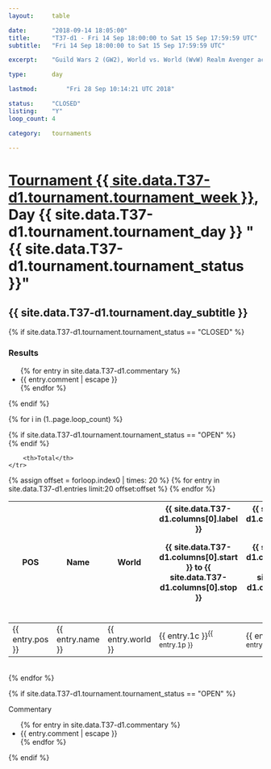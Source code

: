 ```yaml
---
layout: 	table

date: 		"2018-09-14 18:05:00"
title: 		"T37-d1 - Fri 14 Sep 18:00:00 to Sat 15 Sep 17:59:59 UTC"
subtitle: 	"Fri 14 Sep 18:00:00 to Sat 15 Sep 17:59:59 UTC"

excerpt:    "Guild Wars 2 (GW2), World vs. World (WvW) Realm Avenger achivement Tournament. \"Every Kill Counts\""

type:       day

lastmod: 		"Fri 28 Sep 10:14:21 UTC 2018"

status:     "CLOSED"
listing:    "Y"
loop_count: 4

category: 	tournaments

---
```

<div class="table_header">
    <h1><a href="{{ site.data.T37-d1.tournament.week_url }}">Tournament {{ site.data.T37-d1.tournament.tournament_week }}</a>, Day {{ site.data.T37-d1.tournament.tournament_day }} "{{ site.data.T37-d1.tournament.tournament_status }}"</h1>
    <h2>{{ site.data.T37-d1.tournament.day_subtitle }}</h2> 
</div>

{% if site.data.T37-d1.tournament.tournament_status == "CLOSED" %} 
<div class="commentary">
  <h3>Results</h3>
  <ul>
    {% for entry in site.data.T37-d1.commentary %}
    <li class="commentary_list">{{ entry.comment | escape }}</li>
    {% endfor %}
  </ul>
</div>
{% endif %}


{% for i in (1..page.loop_count) %}

{% if site.data.T37-d1.tournament.tournament_status == "OPEN" %} 
<br>
{% endif %}

<table class="day_table">
  <colgroup>
    <col style="width:18px">
    <col style="width:55px">
    <col style="width:55px">
    <col style="width:12px">
    <col style="width:12px">
    <col style="width:12px">
    <col style="width:12px">
    <col style="width:12px">
    <col style="width:12px">
    <col style="width:12px">
    <col style="width:12px">
    <col style="width:12px">
    <col style="width:12px">
    <col style="width:12px">
    <col style="width:12px">
    <col style="width:12px">
    <col style="width:12px">
    <col style="width:12px">
    <col style="width:12px">
    <col style="width:12px">
    <col style="width:12px">
    <col style="width:12px">
    <col style="width:12px">
    <col style="width:12px">
    <col style="width:12px">
    <col style="width:12px">
    <col style="width:12px">
    <col style="width:18px">
  </colgroup>  
  <thead>
    <tr>
        <th>POS</th>
        <th class="AlignLeft">Name</th>
        <th class="AlignLeft">World</th>

<th><div class="label">{{ site.data.T37-d1.columns[0].label }}<p class="onhover">{{ site.data.T37-d1.columns[0].start }} to {{ site.data.T37-d1.columns[0].stop }}</p></div>​</th>
<th><div class="label">{{ site.data.T37-d1.columns[1].label }}<p class="onhover">{{ site.data.T37-d1.columns[1].start }} to {{ site.data.T37-d1.columns[1].stop }}</p></div>​</th>
<th><div class="label">{{ site.data.T37-d1.columns[2].label }}<p class="onhover">{{ site.data.T37-d1.columns[2].start }} to {{ site.data.T37-d1.columns[2].stop }}</p></div>​</th>
<th><div class="label">{{ site.data.T37-d1.columns[3].label }}<p class="onhover">{{ site.data.T37-d1.columns[3].start }} to {{ site.data.T37-d1.columns[3].stop }}</p></div>​</th>
<th><div class="label">{{ site.data.T37-d1.columns[4].label }}<p class="onhover">{{ site.data.T37-d1.columns[4].start }} to {{ site.data.T37-d1.columns[4].stop }}</p></div>​</th>
<th><div class="label">{{ site.data.T37-d1.columns[5].label }}<p class="onhover">{{ site.data.T37-d1.columns[5].start }} to {{ site.data.T37-d1.columns[5].stop }}</p></div>​</th>
<th><div class="label">{{ site.data.T37-d1.columns[6].label }}<p class="onhover">{{ site.data.T37-d1.columns[6].start }} to {{ site.data.T37-d1.columns[6].stop }}</p></div>​</th>
<th><div class="label">{{ site.data.T37-d1.columns[7].label }}<p class="onhover">{{ site.data.T37-d1.columns[7].start }} to {{ site.data.T37-d1.columns[7].stop }}</p></div>​</th>
<th><div class="label">{{ site.data.T37-d1.columns[8].label }}<p class="onhover">{{ site.data.T37-d1.columns[8].start }} to {{ site.data.T37-d1.columns[8].stop }}</p></div>​</th>
<th><div class="label">{{ site.data.T37-d1.columns[9].label }}<p class="onhover">{{ site.data.T37-d1.columns[9].start }} to {{ site.data.T37-d1.columns[9].stop }}</p></div>​</th>
<th><div class="label">{{ site.data.T37-d1.columns[10].label }}<p class="onhover">{{ site.data.T37-d1.columns[10].start }} to {{ site.data.T37-d1.columns[10].stop }}</p></div>​</th>

<th><div class="label">{{ site.data.T37-d1.columns[11].label }}<p class="onhover">{{ site.data.T37-d1.columns[11].start }} to {{ site.data.T37-d1.columns[11].stop }}</p></div>​</th>
<th><div class="label">{{ site.data.T37-d1.columns[12].label }}<p class="onhover">{{ site.data.T37-d1.columns[12].start }} to {{ site.data.T37-d1.columns[12].stop }}</p></div>​</th>
<th><div class="label">{{ site.data.T37-d1.columns[13].label }}<p class="onhover">{{ site.data.T37-d1.columns[13].start }} to {{ site.data.T37-d1.columns[13].stop }}</p></div>​</th>
<th><div class="label">{{ site.data.T37-d1.columns[14].label }}<p class="onhover">{{ site.data.T37-d1.columns[14].start }} to {{ site.data.T37-d1.columns[14].stop }}</p></div>​</th>
<th><div class="label">{{ site.data.T37-d1.columns[15].label }}<p class="onhover">{{ site.data.T37-d1.columns[15].start }} to {{ site.data.T37-d1.columns[15].stop }}</p></div>​</th>
<th><div class="label">{{ site.data.T37-d1.columns[16].label }}<p class="onhover">{{ site.data.T37-d1.columns[16].start }} to {{ site.data.T37-d1.columns[16].stop }}</p></div>​</th>
<th><div class="label">{{ site.data.T37-d1.columns[17].label }}<p class="onhover">{{ site.data.T37-d1.columns[17].start }} to {{ site.data.T37-d1.columns[17].stop }}</p></div>​</th>
<th><div class="label">{{ site.data.T37-d1.columns[18].label }}<p class="onhover">{{ site.data.T37-d1.columns[18].start }} to {{ site.data.T37-d1.columns[18].stop }}</p></div>​</th>
<th><div class="label">{{ site.data.T37-d1.columns[19].label }}<p class="onhover">{{ site.data.T37-d1.columns[19].start }} to {{ site.data.T37-d1.columns[19].stop }}</p></div>​</th>
<th><div class="label">{{ site.data.T37-d1.columns[20].label }}<p class="onhover">{{ site.data.T37-d1.columns[20].start }} to {{ site.data.T37-d1.columns[20].stop }}</p></div>​</th>

<th><div class="label">{{ site.data.T37-d1.columns[21].label }}<p class="onhover">{{ site.data.T37-d1.columns[21].start }} to {{ site.data.T37-d1.columns[21].stop }}</p></div>​</th>
<th><div class="label">{{ site.data.T37-d1.columns[22].label }}<p class="onhover">{{ site.data.T37-d1.columns[22].start }} to {{ site.data.T37-d1.columns[22].stop }}</p></div>​</th>
<th><div class="label">{{ site.data.T37-d1.columns[23].label }}<p class="onhover">{{ site.data.T37-d1.columns[23].start }} to {{ site.data.T37-d1.columns[23].stop }}</p></div>​</th>

        <th>Total</th>
    </tr>
  </thead>
  {% assign offset = forloop.index0 | times: 20 %}
<tbody>
{% for entry in site.data.T37-d1.entries limit:20 offset:offset %}
  <tr>
    <td class="pl{{ entry.pos }}">{{ entry.pos }}</td>
    <td class="AlignLeft">{{ entry.name }}</td>
    <td class="AlignLeft">{{ entry.world }}</td>
    <td class="pl{{ entry.1p }}">{{ entry.1c }}<sup>{{ entry.1p }}</sup></td>
    <td class="pl{{ entry.2p }}">{{ entry.2c }}<sup>{{ entry.2p }}</sup></td>
    <td class="pl{{ entry.3p }}">{{ entry.3c }}<sup>{{ entry.3p }}</sup></td>
    <td class="pl{{ entry.4p }}">{{ entry.4c }}<sup>{{ entry.4p }}</sup></td>
    <td class="pl{{ entry.5p }}">{{ entry.5c }}<sup>{{ entry.5p }}</sup></td>
    <td class="pl{{ entry.6p }}">{{ entry.6c }}<sup>{{ entry.6p }}</sup></td>
    <td class="pl{{ entry.7p }}">{{ entry.7c }}<sup>{{ entry.7p }}</sup></td>
    <td class="pl{{ entry.8p }}">{{ entry.8c }}<sup>{{ entry.8p }}</sup></td>
    <td class="pl{{ entry.9p }}">{{ entry.9c }}<sup>{{ entry.9p }}</sup></td>
    <td class="pl{{ entry.10p }}">{{ entry.10c }}<sup>{{ entry.10p }}</sup></td>
    <td class="pl{{ entry.11p }}">{{ entry.11c }}<sup>{{ entry.11p }}</sup></td>
    <td class="pl{{ entry.12p }}">{{ entry.12c }}<sup>{{ entry.12p }}</sup></td>
    <td class="pl{{ entry.13p }}">{{ entry.13c }}<sup>{{ entry.13p }}</sup></td>
    <td class="pl{{ entry.14p }}">{{ entry.14c }}<sup>{{ entry.14p }}</sup></td>
    <td class="pl{{ entry.15p }}">{{ entry.15c }}<sup>{{ entry.15p }}</sup></td>
    <td class="pl{{ entry.16p }}">{{ entry.16c }}<sup>{{ entry.16p }}</sup></td>
    <td class="pl{{ entry.17p }}">{{ entry.17c }}<sup>{{ entry.17p }}</sup></td>
    <td class="pl{{ entry.18p }}">{{ entry.18c }}<sup>{{ entry.18p }}</sup></td>
    <td class="pl{{ entry.19p }}">{{ entry.19c }}<sup>{{ entry.19p }}</sup></td>
    <td class="pl{{ entry.20p }}">{{ entry.20c }}<sup>{{ entry.20p }}</sup></td>
    <td class="pl{{ entry.21p }}">{{ entry.21c }}<sup>{{ entry.21p }}</sup></td>
    <td class="pl{{ entry.22p }}">{{ entry.22c }}<sup>{{ entry.22p }}</sup></td>
    <td class="pl{{ entry.23p }}">{{ entry.23c }}<sup>{{ entry.23p }}</sup></td>
    <td class="pl{{ entry.24p }}">{{ entry.24c }}<sup>{{ entry.24p }}</sup></td>
    <td>{{ entry.total }}</td>
  </tr>
{% endfor %}  
</tbody>
</table>
<div class="leaderboard"></div>
<br />
{% endfor %}

{% if site.data.T37-d1.tournament.tournament_status == "OPEN" %} 
<div class="commentary">
  <span class="commentary_title">Commentary</span>
  <ul>
    {% for entry in site.data.T37-d1.commentary %}
    <li class="commentary_list">{{ entry.comment | escape }}</li>
    {% endfor %}
  </ul>
</div>
{% endif %}


